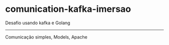 # comunication-kafka-imersao

Desafio usando kafka e Golang 
__________________________________________________________________________________________________

Comunicação simples, Models, Apache
